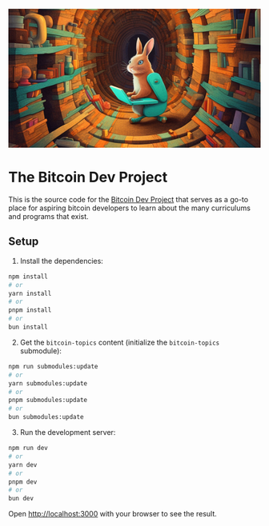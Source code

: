 ![The Bitcoin Dev Project](./assets/img/rabbit_landscape.jpg)

# The Bitcoin Dev Project

This is the source code for the [Bitcoin Dev Project](https://bitcoindevs.xyz) that serves as a go-to place for aspiring bitcoin developers to learn about the many curriculums and programs that exist.

## Setup

1) Install the dependencies:

```bash
npm install
# or
yarn install
# or
pnpm install
# or
bun install
```

2) Get the `bitcoin-topics` content (initialize the `bitcoin-topics` submodule):

```bash
npm run submodules:update
# or
yarn submodules:update
# or
pnpm submodules:update
# or
bun submodules:update
```

3) Run the development server:

```bash
npm run dev
# or
yarn dev
# or
pnpm dev
# or
bun dev
```

Open [http://localhost:3000](http://localhost:3000) with your browser to see the result.
